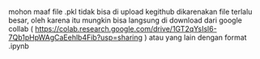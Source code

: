 mohon maaf file .pkl tidak bisa di upload kegithub dikarenakan file terlalu besar, oleh karena itu mungkin bisa langsung di download dari google collab ( https://colab.research.google.com/drive/1GT2qYsIsl6-7Qb1pHpWAgCaEehlb4Fib?usp=sharing ) atau yang lain dengan format .ipynb
